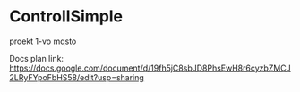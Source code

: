 # ControlISimple
proekt 1-vo mqsto

Docs plan link:
https://docs.google.com/document/d/19fh5jC8sbJD8PhsEwH8r6cyzbZMCJ2LRyFYpoFbHS58/edit?usp=sharing
